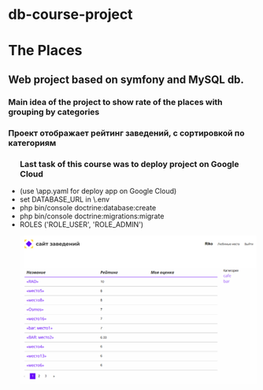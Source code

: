 # db-course-project
 
<h1>The Places</h1>

<h2>Web project based on symfony and MySQL db.</h2>
<h3>Main idea of the project to show rate of the places with grouping by categories</h3>
<h3>Проект отображает рейтинг заведений, с сортировкой по категориям</h3>
<ul>
<h3>Last task of this course was to deploy project on Google Cloud</h3>
 <li>(use \app.yaml for deploy app on Google Cloud)

<li>set DATABASE_URL in \.env
<li>php bin/console doctrine:database:create
<li>php bin/console doctrine:migrations:migrate
<li>ROLES ('ROLE_USER', 'ROLE_ADMIN')
 
![Иллюстрация к проекту](https://github.com/saintriko/db-project/blob/master/places.PNG)
